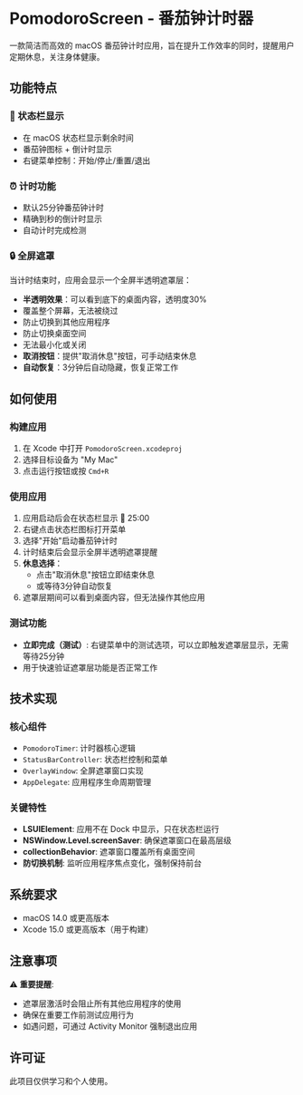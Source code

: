 # PomodoroScreen - 番茄钟计时器

一款简洁而高效的 macOS 番茄钟计时应用，旨在提升工作效率的同时，提醒用户定期休息，关注身体健康。

## 功能特点

### 🍅 状态栏显示
- 在 macOS 状态栏显示剩余时间
- 番茄钟图标 + 倒计时显示
- 右键菜单控制：开始/停止/重置/退出

### ⏰ 计时功能
- 默认25分钟番茄钟计时
- 精确到秒的倒计时显示
- 自动计时完成检测

### 🔒 全屏遮罩
当计时结束时，应用会显示一个全屏半透明遮罩层：
- **半透明效果**：可以看到底下的桌面内容，透明度30%
- 覆盖整个屏幕，无法被绕过
- 防止切换到其他应用程序
- 防止切换桌面空间
- 无法最小化或关闭
- **取消按钮**：提供"取消休息"按钮，可手动结束休息
- **自动恢复**：3分钟后自动隐藏，恢复正常工作

## 如何使用

### 构建应用
1. 在 Xcode 中打开 `PomodoroScreen.xcodeproj`
2. 选择目标设备为 "My Mac"
3. 点击运行按钮或按 `Cmd+R`

### 使用应用
1. 应用启动后会在状态栏显示 🍅 25:00
2. 右键点击状态栏图标打开菜单
3. 选择"开始"启动番茄钟计时
4. 计时结束后会显示全屏半透明遮罩提醒
5. **休息选择**：
   - 点击"取消休息"按钮立即结束休息
   - 或等待3分钟自动恢复
6. 遮罩层期间可以看到桌面内容，但无法操作其他应用

### 测试功能
- **立即完成（测试）**: 右键菜单中的测试选项，可以立即触发遮罩层显示，无需等待25分钟
- 用于快速验证遮罩层功能是否正常工作

## 技术实现

### 核心组件
- `PomodoroTimer`: 计时器核心逻辑
- `StatusBarController`: 状态栏控制和菜单
- `OverlayWindow`: 全屏遮罩窗口实现
- `AppDelegate`: 应用程序生命周期管理

### 关键特性
- **LSUIElement**: 应用不在 Dock 中显示，只在状态栏运行
- **NSWindow.Level.screenSaver**: 确保遮罩窗口在最高层级
- **collectionBehavior**: 遮罩窗口覆盖所有桌面空间
- **防切换机制**: 监听应用程序焦点变化，强制保持前台

## 系统要求

- macOS 14.0 或更高版本
- Xcode 15.0 或更高版本（用于构建）

## 注意事项

⚠️ **重要提醒**: 
- 遮罩层激活时会阻止所有其他应用程序的使用
- 确保在重要工作前测试应用行为
- 如遇问题，可通过 Activity Monitor 强制退出应用

## 许可证

此项目仅供学习和个人使用。
